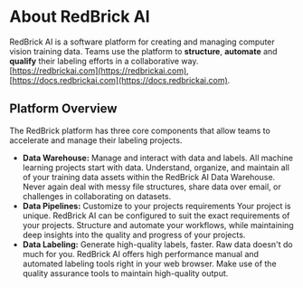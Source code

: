 # About RedBrick AI

RedBrick AI is a software platform for creating and managing computer vision training data. Teams use the platform to **structure**, **automate** and **qualify** their labeling efforts in a collaborative way.  
[https://redbrickai.com](https://redbrickai.com), [https://docs.redbrickai.com](https://docs.redbrickai.com). 

## Platform Overview

The RedBrick platform has three core components that allow teams to accelerate and manage their labeling projects.

* **Data Warehouse:** Manage and interact with data and labels.  All machine learning projects start with data. Understand, organize, and maintain all of your training data assets within the RedBrick AI Data Warehouse. Never again deal with messy file structures, share data over email, or challenges in collaborating on datasets.  
* **Data Pipelines:** Customize to your projects requirements  Your project is unique. RedBrick AI can be configured to suit the exact requirements of your projects. Structure and automate your workflows, while maintaining deep insights into the quality and progress of your projects.  
* **Data Labeling:** Generate high-quality labels, faster.   Raw data doesn't do much for you. RedBrick AI offers high performance manual and automated labeling tools right in your web browser. Make use of the quality assurance tools to maintain high-quality output.

